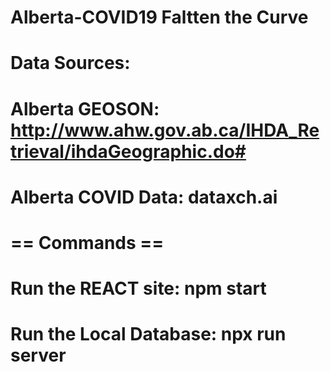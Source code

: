# Alberta-COVID19 Faltten the Curve

# Data Sources:
# Alberta GEOSON:       http://www.ahw.gov.ab.ca/IHDA_Retrieval/ihdaGeographic.do#    
# Alberta COVID Data:   dataxch.ai    

# == Commands == #
# Run the REACT site:               npm start
# Run the Local Database:           npx run server